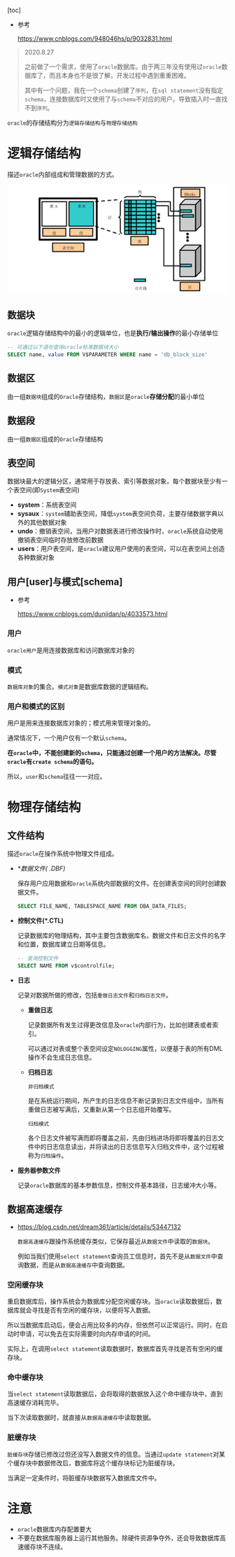[toc]

- 参考

  https://www.cnblogs.com/948046hs/p/9032831.html

> 2020.8.27
>
> 之前做了一个需求，使用了`oracle`数据库。由于两三年没有使用过`oracle`数据库了，而且本身也不是很了解，开发过程中遇到重重困难。
>
> 其中有一个问题，我在一个`schema`创建了`序列`，在`sql statement`没有指定`schema`，连接数据库时又使用了与`schema`不对应的用户。导致插入时一直找不到`序列`。

`oracle`的存储结构分为`逻辑存储结构`与`物理存储结构`

# 逻辑存储结构

描述`oracle`内部组成和管理数据的方式。

[![image](../images/oracle/oracle.逻辑结构.png)](逻辑结构)

## 数据块

`oracle`逻辑存储结构中的最小的逻辑单位，也是**执行/输出操作**的最小存储单位

``` sql
-- 可通过以下语句查询oracle标准数据块大小 
SELECT name, value FROM V$PARAMETER WHERE name = 'db_block_size'
```

## 数据区

由一组`数据块`组成的`Oracle`存储结构，`数据区`是`oracle`**存储分配**的最小单位

## 数据段

由一组`数据区`组成的`Oracle`存储结构

## 表空间

数据块最大的逻辑分区，通常用于存放表、索引等数据对象，每个数据块至少有一个表空间(即`System`表空间)

- **system**：系统表空间
- **sysaux**：`system`辅助表空间，降低`system`表空间负荷，主要存储数据字典以外的其他数据对象
- **undo**：撤销表空间，当用户对数据表进行修改操作时，`oracle`系统自动使用撤销表空间临时存放修改前数据
- **users**：用户表空间，是`oracle`建议用户使用的表空间，可以在表空间上创造各种数据对象

## 用户[user]与模式[schema]

- 参考

  https://www.cnblogs.com/dunjidan/p/4033573.html

### 用户

`oracle用户`是用连接数据库和访问数据库对象的

### 模式

`数据库对象`的集合。`模式对象`是数据库数据的逻辑结构。

### 用户和模式的区别

用户是用来连接数据库对象的；模式用来管理对象的。

通常情况下，一个用户仅有一个默认`schema`。

**在`oracle`中，不能创建新的`schema`，只能通过创建一个用户的方法解决。尽管`oracle`有`create schema`的语句。**

所以，`user`和`schema`往往一一对应。

# 物理存储结构

## 文件结构

描述`oracle`在操作系统中物理文件组成。

- **数据文件( *.DBF)**

  保存用户应用数据和`oracle`系统内部数据的文件。在创建表空间的同时创建数据文件。

  ``` sql
  SELECT FILE_NAME, TABLESPACE_NAME FROM DBA_DATA_FILES;
  ```

- **控制文件(*.CTL)**

  记录数据库的物理结构，其中主要包含数据库名，数据文件和日志文件的名字和位置，数据库建立日期等信息。

  ``` sql
  -- 查询控制文件
  SELECT NAME FROM v$controlfile;
  ```

- **日志**

  记录对数据所做的修改，包括`重做日志文件`和`归档日志文件`。

  - **重做日志**

    记录数据所有发生过得更改信息及`oracle`内部行为，比如创建表或者索引。 

    可以通过对表或整个表空间设定`NOLOGGING`属性，以便基于表的所有DML操作不会生成日志信息。

  - **归档日志**

    `非归档模式`

    是在系统运行期间，所产生的日志信息不断记录到日志文件组中，当所有重做日志被写满后，又重新从第一个日志组开始覆写。

    `归档模式`

    各个日志文件被写满而即将覆盖之前，先由归档进场将即将覆盖的日志文件中的日志信息读出，并将读出的日志信息写入归档文件中，这个过程被称为`归档操作`。

- **服务器参数文件**

  记录`oracle`数据库的基本参数信息，控制文件基本路径，日志缓冲大小等。

## 数据高速缓存

- https://blog.csdn.net/dream361/article/details/53447132

  `数据高速缓存`跟操作系统缓存类似，它保存最近从`数据文件`中读取的`数据块`。

  例如当我们使用`select statement`查询员工信息时，首先不是从`数据文件`中查询数据，而是从`数据高速缓存`中查询数据。

### 空闲缓存块

重启数据库后，操作系统会为数据库分配空闲缓存块。当`oracle`读取数据后，数据库就会寻找是否有空闲的缓存块，以便将写入数据。

所以当数据库启动后，便会占用比较多的内存，但依然可以正常运行。同时，在启动时申请，可以免去在实际需要时向内存申请的时间。

实际上，在调用`select statement`读取数据时，数据库首先寻找是否有空闲的缓存块。

### 命中缓存块

当`select statement`读取数据后，会将取得的数据放入这个命中缓存块中，直到高速缓存消耗完毕。

当下次读取数据时，就直接从`数据高速缓存`中读取数据。

### 脏缓存块

`脏缓存块`存储已修改过但还没写入数据文件的信息。当通过`update statement`对某个缓存块中数据修改后，数据库将这个缓存块标记为脏缓存块。

当满足一定条件时，将脏缓存块数据写入数据库文件中。

# 注意

- `oracle`数据库内存配置要大
- 不要在数据库服务器上运行其他服务。除硬件资源争夺外，还会导致数据库高速缓存块不连续。